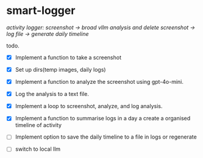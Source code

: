 # smart-logger

_activity logger: screenshot -> broad vllm analysis and delete screenshot -> log file -> generate daily timeline_

todo.
- [x] Implement a function to take a screenshot
- [x] Set up dirs(temp images, daily logs)
- [x] Implement a function to analyze the screenshot using gpt-4o-mini.
- [x] Log the analysis to a text file.
- [x] Implement a loop to screenshot, analyze, and log analysis.
- [x] Implement a function to summarise logs in a day a create a organised timeline of activity
- [ ] Implement option to save the daily timeline to a file in logs or regenerate
- [ ] switch to local llm
 
